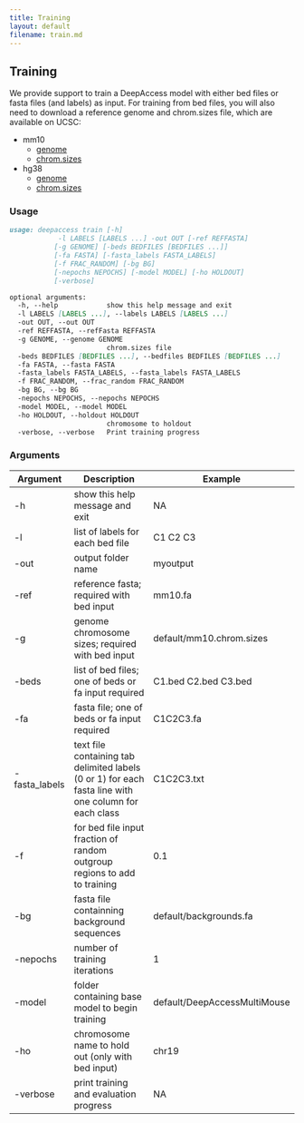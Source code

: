 ```yaml
---
title: Training
layout: default
filename: train.md
---
```

## Training

We provide support to train a DeepAccess model with either bed files or fasta files (and labels) as input. For training from bed files, you will also need to download a reference genome and chrom.sizes file, which are available on UCSC:

- mm10 
    - [genome](http://hgdownload.soe.ucsc.edu/goldenPath/mm10/bigZips/mm10.fa.gz) 
    - [chrom.sizes](http://hgdownload.soe.ucsc.edu/goldenPath/mm10/bigZips/mm10.chrom.sizes)
- hg38 
    - [genome](http://hgdownload.soe.ucsc.edu/goldenPath/hg38/bigZips/hg38.fa.gz) 
    - [chrom.sizes](http://hgdownload.soe.ucsc.edu/goldenPath/hg38/bigZips/hg38.chrom.sizes)

### Usage
```markdown
usage: deepaccess train [-h] 
            -l LABELS [LABELS ...] -out OUT [-ref REFFASTA]
           [-g GENOME] [-beds BEDFILES [BEDFILES ...]]
           [-fa FASTA] [-fasta_labels FASTA_LABELS]
           [-f FRAC_RANDOM] [-bg BG]
           [-nepochs NEPOCHS] [-model MODEL] [-ho HOLDOUT]
           [-verbose]

optional arguments:
  -h, --help            show this help message and exit
  -l LABELS [LABELS ...], --labels LABELS [LABELS ...]
  -out OUT, --out OUT
  -ref REFFASTA, --refFasta REFFASTA
  -g GENOME, --genome GENOME
                        chrom.sizes file
  -beds BEDFILES [BEDFILES ...], --bedfiles BEDFILES [BEDFILES ...]
  -fa FASTA, --fasta FASTA
  -fasta_labels FASTA_LABELS, --fasta_labels FASTA_LABELS
  -f FRAC_RANDOM, --frac_random FRAC_RANDOM
  -bg BG, --bg BG
  -nepochs NEPOCHS, --nepochs NEPOCHS
  -model MODEL, --model MODEL
  -ho HOLDOUT, --holdout HOLDOUT
                        chromosome to holdout
  -verbose, --verbose   Print training progress
  ```
### Arguments

| Argument   | Description | Example |
| ---------  | ----------- | -------- |
| -h | show this help message and exit | NA |
| -l | list of labels for each bed file | C1 C2 C3 |
| -out | output folder name | myoutput |
| -ref  | reference fasta; required with bed input | mm10.fa |
| -g | genome chromosome sizes; required with bed input | default/mm10.chrom.sizes |
| -beds | list of bed files; one of beds or fa input required | C1.bed C2.bed C3.bed |
| -fa  | fasta file;  one of beds or fa input required | C1C2C3.fa |
| -fasta_labels  | text file containing tab delimited labels (0 or 1) for each fasta line with one column for each class | C1C2C3.txt |
| -f   | for bed file input fraction of random outgroup regions to add to training | 0.1 |
| -bg | fasta file containning background sequences | default/backgrounds.fa |
| -nepochs  | number of training iterations | 1 |
| -model | folder containing base model to begin training | default/DeepAccessMultiMouse |
| -ho | chromosome name to hold out (only with bed input) | chr19 |
| -verbose | print training and evaluation progress | NA |

